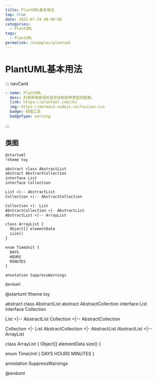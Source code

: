 ```yaml
---
title: PlantUML基本用法
top: true
date: 2025-07-24 08:00:00
categories:
  - PlantUML
tags:
  - PlantUML
permalink: /examples/plantuml
---
```


# PlantUML基本用法

::: navCard
```yaml
- name: PlantUML
  desc: 利用简单直观的语言绘制各种类型的图表。
  link: https://plantuml.com/zh/
  img: https://mermaid.nodejs.cn/favicon.ico
  badge: 绘图工具
  badgeType: warning
```
:::

## 类图

```markdown
@startuml
!theme toy

abstract class AbstractList
abstract AbstractCollection
interface List
interface Collection

List <|-- AbstractList
Collection <|-- AbstractCollection

Collection <|- List
AbstractCollection <|- AbstractList
AbstractList <|-- ArrayList

class ArrayList {
  Object[] elementData
  size()
}

enum TimeUnit {
  DAYS
  HOURS
  MINUTES
}

annotation SuppressWarnings

@enduml
```

@startuml
!theme toy

abstract class AbstractList
abstract AbstractCollection
interface List
interface Collection

List <|-- AbstractList
Collection <|-- AbstractCollection

Collection <|- List
AbstractCollection <|- AbstractList
AbstractList <|-- ArrayList

class ArrayList {
  Object[] elementData
  size()
}

enum TimeUnit {
  DAYS
  HOURS
  MINUTES
}

annotation SuppressWarnings

@enduml